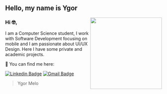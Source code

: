 ## Hello, my name is Ygor

<img align='right' src="https://media.giphy.com/media/du3J3cXyzhj75IOgvA/giphy.gif" width="230">

### Hi 🤓, 

I am a Computer Science student, I work with Software Development focusing on mobile and I am passionate about UI/UX Design. 
Here I have some private and academic projects.


📩 You can find me here: 

[![Linkedin Badge](https://img.shields.io/badge/-Linkedin-blue?style=flat-square&logo=Linkedin&logoColor=white&link=https://www.linkedin.com/in/ygorlmelo/)](https://www.linkedin.com/in/ygorlmelo/) 
[![Gmail Badge](https://img.shields.io/badge/-Gmail-c14438?style=flat-square&logo=Gmail&logoColor=white&link=mailto:ygorlmelo@gmail.com)](mailto:ygorlmelo@gmail.com)

> Ygor Melo
